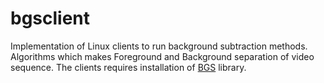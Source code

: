 # bgsclient
Implementation of Linux clients to run background subtraction methods. Algorithms which makes Foreground and Background separation of video sequence. The clients requires installation of [BGS](https://github.com/jorgesep/BGS) library.

